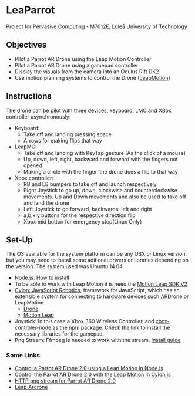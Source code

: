 # LeaParrot
Project for Pervasive Computing - M7012E, Luleå University of Technology

## Objectives
* Pilot a Parrot AR Drone using the Leap Motion Controller
* Pilot a Parrot AR Drone using a gamepad controller
* Display the visuals from the camera into an Oculus Rift DK2
* Use motion planning systems to control the Drone ([LeapMotion](https://www.leapmotion.com/))

## Instructions
The drone can be pilot with three devices, keyboard, LMC and XBox controller asynchronously:
* Keyboard:
    - Take off and landing pressing space
    - Arrows for making flips that way
* LeapMC:
    - Take off and landing with KeyTap gesture (As the click of a mouse)
    - Up, down, left, right, backward and forward with the fingers not opened
    - Making a circle with the finger, the drone does a flip to that way
* Xbox controller:
    - RB and LB bumpers to take off and launch respectively
    - Right Joystick to go up, down, clockwise and counterclockwise movements. Up and Down movements and also be used to take off and land the drone
    - Left Joystick to go forward, backwards, left and right
    - a,b,x,y buttons for the respective direction flip
    - Xbox mid button for emergency stop(Linux Only)

## Set-Up

The OS available for the system platform can be any OSX or Linux version, but you may need to install some aditional drivers or libraries depending on the version. The system used was Ubuntu 14.04

* Node.js: How to [install](https://nodejs.org/en/download/package-manager/)
* To be able to work with Leap Motion it is need the [Motion Leap SDK V2](https://developer.leapmotion.com/sdk/v2)
* [Cylon: JavaScript Robotics](https://cylonjs.com/), framework for JavaScript, which has an extensible system for connecting to hardware devices such ARDrone or LeapMotion
     - [Drone](https://cylonjs.com/documentation/drivers/ardrone-flight/)
     - [Motion Leap](https://cylonjs.com/documentation/platforms/leapmotion/)
* Joystick: In this case a Xbox 360 Wireless Controller, and [xbox-controler-node](https://www.npmjs.com/package/xbox-controller-node) as the npm package. Check the link to install the necessary libraries for the gamepad. 
* Png Stream: Ffmpeg is needed to work with the stream. [Install guide](https://trac.ffmpeg.org/wiki/CompilationGuide/Ubuntu)

### Some Links
* [Control a Parrot AR Drone 2.0 using a Leap Motion in Node.js](https://github.com/charliegerard/leap_drone)
* [Control the Parrot AR Drone 2.0 with the Leap Motion in Cylon.js](https://github.com/charliegerard/cylon-projects/tree/master/cylon-drone-leapmotion)
* [HTTP png stream for Parrot AR Drone 2.0](https://www.npmjs.com/package/ar-drone-png-stream)
* [Leap Ardrone](https://cylonjs.com/documentation/examples/cylon/js/leap_ardrone/)

